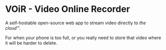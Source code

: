 # VOiR - Video Online Recorder

A self-hostable open-source web app to stream video directly to *the cloud*™.

For when your phone is too full, or you really need to store that video where it will be harder to delete.

